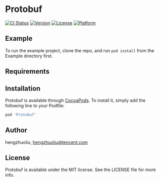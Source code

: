 # Protobuf

[![CI Status](https://img.shields.io/travis/hengzhuoliu/Protobuf.svg?style=flat)](https://travis-ci.org/hengzhuoliu/Protobuf)
[![Version](https://img.shields.io/cocoapods/v/Protobuf.svg?style=flat)](https://cocoapods.org/pods/Protobuf)
[![License](https://img.shields.io/cocoapods/l/Protobuf.svg?style=flat)](https://cocoapods.org/pods/Protobuf)
[![Platform](https://img.shields.io/cocoapods/p/Protobuf.svg?style=flat)](https://cocoapods.org/pods/Protobuf)

## Example

To run the example project, clone the repo, and run `pod install` from the Example directory first.

## Requirements

## Installation

Protobuf is available through [CocoaPods](https://cocoapods.org). To install
it, simply add the following line to your Podfile:

```ruby
pod 'Protobuf'
```

## Author

hengzhuoliu, hengzhuoliu@tencent.com

## License

Protobuf is available under the MIT license. See the LICENSE file for more info.
